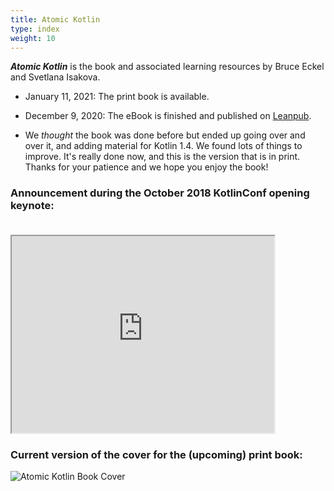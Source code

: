 ```yaml
---
title: Atomic Kotlin
type: index
weight: 10
---
```


***Atomic Kotlin*** is the book and associated learning resources by Bruce
Eckel and Svetlana Isakova.

- January 11, 2021: The print book is available.

- December 9, 2020: The eBook is finished and published on
  [Leanpub](https://leanpub.com/AtomicKotlin).

- We *thought* the book was done before but ended up going over and over it, and
  adding material for Kotlin 1.4. We found lots of things to improve. It's
  really done now, and this is the version that is in print. Thanks for your
  patience and we hope you enjoy the book!

### Announcement during the October 2018 KotlinConf opening keynote:<br/><br/>

<iframe width="420" height="315"
src="https://www.youtube.com/embed/PsaFVLr8t4E?t=2362">
</iframe>

### Current version of the cover for the (upcoming) print book:

![Atomic Kotlin Book Cover](/images/BookCover.png)
